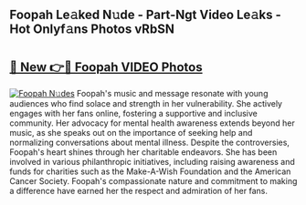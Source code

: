 ## Foopah Le𝚊ked N𝚞de - Part-Ngt Video Le𝚊ks - Hot Onlyf𝚊ns Photos vRbSN

# <h2><a href="http://ab86899.deff.icu/?id=Foopah">🔗 New 👉🔴 Foopah VIDEO Photos</a></h2>

[![Foopah N𝚞des](https://i.imgur.com/rIISA9y.gif)](http://ab86899.deff.icu/?id=Foopah)
Foopah's music and message resonate with young audiences who find solace and strength in her vulnerability. She actively engages with her fans online, fostering a supportive and inclusive community. Her advocacy for mental health awareness extends beyond her music, as she speaks out on the importance of seeking help and normalizing conversations about mental illness. Despite the controversies, Foopah's heart shines through her charitable endeavors. She has been involved in various philanthropic initiatives, including raising awareness and funds for charities such as the Make-A-Wish Foundation and the American Cancer Society. Foopah's compassionate nature and commitment to making a difference have earned her the respect and admiration of her fans.
